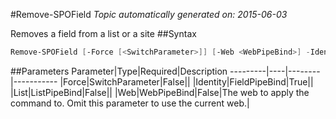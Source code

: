#Remove-SPOField
*Topic automatically generated on: 2015-06-03*

Removes a field from a list or a site
##Syntax
```powershell
Remove-SPOField [-Force [<SwitchParameter>]] [-Web <WebPipeBind>] -Identity <FieldPipeBind> [-List <ListPipeBind>]
```


##Parameters
Parameter|Type|Required|Description
---------|----|--------|-----------
|Force|SwitchParameter|False||
|Identity|FieldPipeBind|True||
|List|ListPipeBind|False||
|Web|WebPipeBind|False|The web to apply the command to. Omit this parameter to use the current web.|
<!-- Ref: B978049E45C2A82A2795CBBADA0A4D16 -->